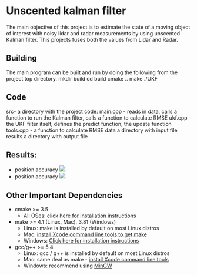 # Unscented kalman filter
The main objective of this project is to estimate the state of a moving object of interest with noisy lidar and radar measurements by using unscented Kalman filter.
This projects fuses both the values from Lidar and Radar.

## Building
The main program can be built and run by doing the following from the project top directory.
mkdir build
cd build
cmake ..
make
./UKF

## Code 

src- a directory with the project code:
main.cpp - reads in data, calls a function to run the Kalman filter, calls a function to calculate RMSE
ukf.cpp - the UKF filter itself, defines the predict function, the update function 
tools.cpp - a function to calculate RMSE
data a directory with input file
results a directory with output file

## Results: <a name="results"></a>

- position accuracy
![](images/img.JPG) 
- position accuracy
![](images/img1.JPG) 

## Other Important Dependencies
* cmake >= 3.5
  * All OSes: [click here for installation instructions](https://cmake.org/install/)
* make >= 4.1 (Linux, Mac), 3.81 (Windows)
  * Linux: make is installed by default on most Linux distros
  * Mac: [install Xcode command line tools to get make](https://developer.apple.com/xcode/features/)
  * Windows: [Click here for installation instructions](http://gnuwin32.sourceforge.net/packages/make.htm)
* gcc/g++ >= 5.4
  * Linux: gcc / g++ is installed by default on most Linux distros
  * Mac: same deal as make - [install Xcode command line tools](https://developer.apple.com/xcode/features/)
  * Windows: recommend using [MinGW](http://www.mingw.org/)



